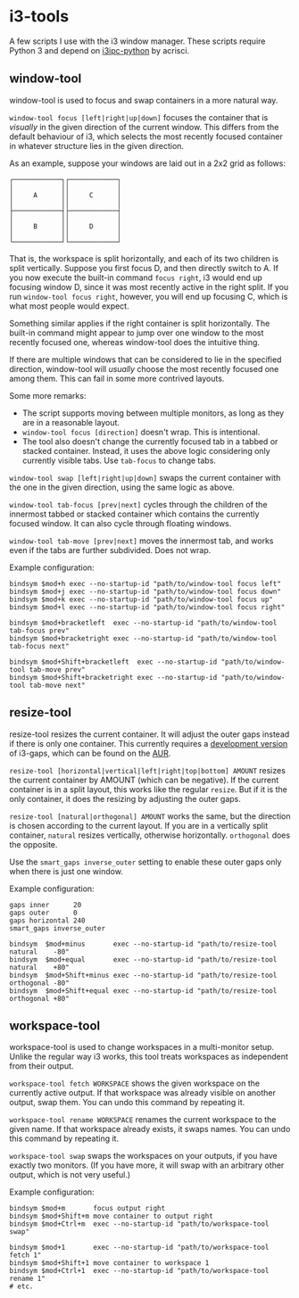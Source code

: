 # i3-tools
A few scripts I use with the i3 window manager.
These scripts require Python 3 and depend on
[i3ipc-python](https://github.com/acrisci/i3ipc-python) by acrisci.



## window-tool

window-tool is used to focus and swap containers in a more natural way.

`window-tool focus [left|right|up|down]` focuses the container that is
*visually* in the given direction of the current window. This differs from the
default behaviour of i3, which selects the most recently focused container in
whatever structure lies in the given direction.

As an example, suppose your windows are laid out in a 2x2 grid as follows:

    ┌────────────┐┌────────────┐
    │            ││            │
    │     A      ││     C      │
    │            ││            │
    ├────────────┤├────────────┤
    │            ││            │
    │     B      ││     D      │
    │            ││            │
    └────────────┘└────────────┘

That is, the workspace is split horizontally, and each of its two children is
split vertically. Suppose you first focus D, and then directly switch to A.
If you now execute the built-in command `focus right`, i3 would end up focusing
window D, since it was most recently active in the right split.
If you run `window-tool focus right`, however, you will end up focusing C, which
is what most people would expect.

Something similar applies if the right container is split horizontally. The
built-in command might appear to jump over one window to the most recently
focused one, whereas window-tool does the intuitive thing.

If there are multiple windows that can be considered to lie in the specified
direction, window-tool will *usually* choose the most recently focused one
among them. This can fail in some more contrived layouts.

Some more remarks:
 - The script supports moving between multiple monitors, as long as they are
   in a reasonable layout.
 - `window-tool focus [direction]` doesn't wrap. This is intentional.
 - The tool also doesn't change the currently focused tab in a tabbed or stacked
   container. Instead, it uses the above logic considering only currently
   visible tabs. Use `tab-focus` to change tabs.


`window-tool swap [left|right|up|down]` swaps the current container with the one
in the given direction, using the same logic as above.


`window-tool tab-focus [prev|next]` cycles through the children of the
innermost tabbed or stacked container which contains the currently focused
window. It can also cycle through floating windows. 


`window-tool tab-move [prev|next]` moves the innermost tab, and works even if
the tabs are further subdivided. Does not wrap.


Example configuration:

    bindsym $mod+h exec --no-startup-id "path/to/window-tool focus left"
    bindsym $mod+j exec --no-startup-id "path/to/window-tool focus down"
    bindsym $mod+k exec --no-startup-id "path/to/window-tool focus up"
    bindsym $mod+l exec --no-startup-id "path/to/window-tool focus right"

    bindsym $mod+bracketleft  exec --no-startup-id "path/to/window-tool tab-focus prev"
    bindsym $mod+bracketright exec --no-startup-id "path/to/window-tool tab-focus next"

    bindsym $mod+Shift+bracketleft  exec --no-startup-id "path/to/window-tool tab-move prev"
    bindsym $mod+Shift+bracketright exec --no-startup-id "path/to/window-tool tab-move next"



## resize-tool

resize-tool resizes the current container. It will adjust the outer gaps instead
if there is only one container. This currently requires a 
[development version](https://github.com/Airblader/i3/tree/gaps-next)
of i3-gaps, which can be found on the
[AUR](https://aur.archlinux.org/packages/i3-gaps-next-git/).

`resize-tool [horizontal|vertical|left|right|top|bottom] AMOUNT` resizes the
current container by AMOUNT (which can be negative). If the current container is
in a split layout, this works like the regular `resize`. But if it is the only
container, it does the resizing by adjusting the outer gaps.

`resize-tool [natural|orthogonal] AMOUNT` works the same, but the direction is
chosen according to the current layout. If you are in a vertically split
container, `natural` resizes vertically, otherwise horizontally. `orthogonal`
does the opposite.

Use the `smart_gaps inverse_outer` setting to enable these outer gaps only when
there is just one window.


Example configuration:

    gaps inner      20
    gaps outer      0
    gaps horizontal 240
    smart_gaps inverse_outer

    bindsym  $mod+minus       exec --no-startup-id "path/to/resize-tool natural    -80"
    bindsym  $mod+equal       exec --no-startup-id "path/to/resize-tool natural    +80"
    bindsym  $mod+Shift+minus exec --no-startup-id "path/to/resize-tool orthogonal -80"
    bindsym  $mod+Shift+equal exec --no-startup-id "path/to/resize-tool orthogonal +80"



## workspace-tool

workspace-tool is used to change workspaces in a multi-monitor setup. Unlike
the regular way i3 works, this tool treats workspaces as independent from their
output.

`workspace-tool fetch WORKSPACE` shows the given workspace on the currently
active output. If that workspace was already visible on another output, swap
them. You can undo this command by repeating it.

`workspace-tool rename WORKSPACE` renames the current workspace to the given
name. If that workspace already exists, it swaps names. You can undo this
command by repeating it.

`workspace-tool swap` swaps the workspaces on your outputs, if you have exactly
two monitors. (If you have more, it will swap with an arbitrary other output,
which is not very useful.)


Example configuration:

    bindsym $mod+m       focus output right
    bindsym $mod+Shift+m move container to output right
    bindsym $mod+Ctrl+m  exec --no-startup-id "path/to/workspace-tool swap"

    bindsym $mod+1       exec --no-startup-id "path/to/workspace-tool fetch 1"
    bindsym $mod+Shift+1 move container to workspace 1
    bindsym $mod+Ctrl+1  exec --no-startup-id "path/to/workspace-tool rename 1"
    # etc.
